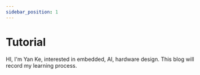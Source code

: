 ```yaml
---
sidebar_position: 1
---
```


# Tutorial

HI, I'm Yan Ke, interested in embedded, AI, hardware design. This blog will record my learning process.
